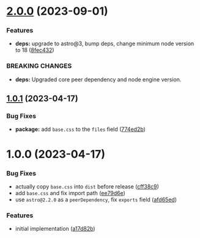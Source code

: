 # [2.0.0](https://github.com/norskeld/astrowind/compare/v1.0.1...v2.0.0) (2023-09-01)


### Features

* **deps:** upgrade to astro@3, bump deps, change minimum node version to 18 ([8fec432](https://github.com/norskeld/astrowind/commit/8fec432f1d6b52e06f6c61d014d5de16226e182e))


### BREAKING CHANGES

* **deps:** Upgraded core peer dependency and node engine version.

## [1.0.1](https://github.com/norskeld/astrowind/compare/v1.0.0...v1.0.1) (2023-04-17)


### Bug Fixes

* **package:** add `base.css` to the `files` field ([774ed2b](https://github.com/norskeld/astrowind/commit/774ed2b323842931b92f1f30768cd8ba80ad54e3))

# 1.0.0 (2023-04-17)


### Bug Fixes

* actually copy `base.css` into `dist` before release ([cff38c9](https://github.com/norskeld/astrowind/commit/cff38c91e9bdda8ea17008c8b85237df4161352b))
* add `base.css` and fix import path ([ee79d6e](https://github.com/norskeld/astrowind/commit/ee79d6e10b456c72338f58cce82bc876b40b6df6))
* use `astro@2.2.0` as a `peerDependency`, fix `exports` field ([afd65ed](https://github.com/norskeld/astrowind/commit/afd65ed0cbd9b1f7d6c37b4dd0d11b03b7eaa848))


### Features

* initial implementation ([a17d82b](https://github.com/norskeld/astrowind/commit/a17d82b2161383012f2cbe157a56284abbfeee81))
